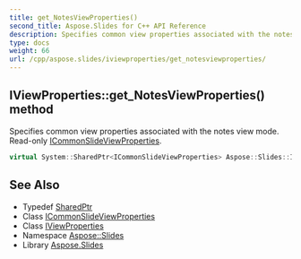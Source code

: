 ```yaml
---
title: get_NotesViewProperties()
second_title: Aspose.Slides for C++ API Reference
description: Specifies common view properties associated with the notes view mode. Read-only ICommonSlideViewProperties.
type: docs
weight: 66
url: /cpp/aspose.slides/iviewproperties/get_notesviewproperties/
---
```

## IViewProperties::get_NotesViewProperties() method


Specifies common view properties associated with the notes view mode. Read-only [ICommonSlideViewProperties](../../icommonslideviewproperties/).

```cpp
virtual System::SharedPtr<ICommonSlideViewProperties> Aspose::Slides::IViewProperties::get_NotesViewProperties()=0
```

## See Also

* Typedef [SharedPtr](../../system/sharedptr/)
* Class [ICommonSlideViewProperties](../icommonslideviewproperties/)
* Class [IViewProperties](./)
* Namespace [Aspose::Slides](../)
* Library [Aspose.Slides](../../)